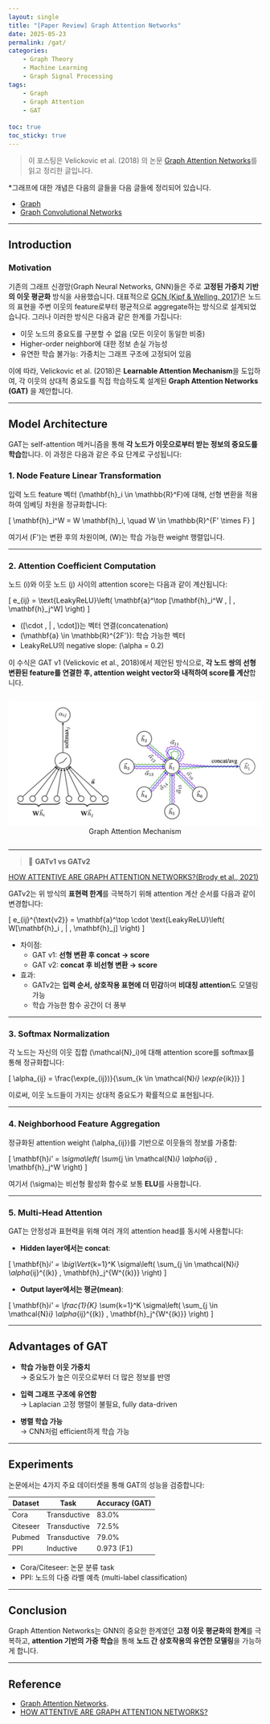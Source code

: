 ```yaml
---
layout: single  
title: "[Paper Review] Graph Attention Networks"  
date: 2025-05-23  
permalink: /gat/  
categories:
    - Graph Theory
    - Machine Learning    
    - Graph Signal Processing  
tags:  
    - Graph
    - Graph Attention
    - GAT  

toc: true  
toc_sticky: true  
---
```


> 이 포스팅은 Velickovic et al. (2018) 의 논문 [Graph Attention Networks](https://arxiv.org/abs/1710.10903)를 읽고 정리한 글입니다.


*그래프에 대한 개념은 다음의 글들을 다음 글들에 정리되어 있습니다.

- [Graph](/graph/ )
- [Graph Convolutional Networks](/gcn/) 

---

## Introduction

### Motivation

기존의 그래프 신경망(Graph Neural Networks, GNN)들은 주로 **고정된 가중치 기반의 이웃 평균화** 방식을 사용했습니다. 대표적으로 [GCN (Kipf & Welling, 2017)](https://arxiv.org/abs/1609.02907)은 노드의 표현을 주변 이웃의 feature로부터 평균적으로 aggregate하는 방식으로 설계되었습니다. 그러나 이러한 방식은 다음과 같은 한계를 가집니다:

- 이웃 노드의 중요도를 구분할 수 없음 (모든 이웃이 동일한 비중)
- Higher-order neighbor에 대한 정보 손실 가능성
- 유연한 학습 불가능: 가중치는 그래프 구조에 고정되어 있음

이에 따라, Velickovic et al. (2018)은 **Learnable Attention Mechanism**을 도입하여, 각 이웃의 상대적 중요도를 직접 학습하도록 설계된 **Graph Attention Networks (GAT)** 을 제안합니다.

---

## Model Architecture

GAT는 self-attention 메커니즘을 통해 **각 노드가 이웃으로부터 받는 정보의 중요도를 학습**합니다. 이 과정은 다음과 같은 주요 단계로 구성됩니다:

### 1. Node Feature Linear Transformation

입력 노드 feature 벡터 \(\mathbf{h}_i \in \mathbb{R}^F\)에 대해, 선형 변환을 적용하여 임베딩 차원을 정규화합니다:

\[
\mathbf{h}_i^W = W \mathbf{h}_i, \quad W \in \mathbb{R}^{F' \times F}
\]

여기서 \(F'\)는 변환 후의 차원이며, \(W\)는 학습 가능한 weight 행렬입니다.

---

### 2. Attention Coefficient Computation

노드 \(i\)와 이웃 노드 \(j\) 사이의 attention score는 다음과 같이 계산됩니다:

\[
e_{ij} = \text{LeakyReLU}\left( \mathbf{a}^\top [\mathbf{h}_i^W \, \| \, \mathbf{h}_j^W] \right)
\]

- \([\cdot \, \| \, \cdot]\)는 벡터 연결(concatenation)
- \(\mathbf{a} \in \mathbb{R}^{2F'}\): 학습 가능한 벡터
- LeakyReLU의 negative slope: \(\alpha = 0.2\)

이 수식은 GAT v1 (Velickovic et al., 2018)에서 제안된 방식으로, **각 노드 쌍의 선형변환된 feature를 연결한 후, attention weight vector와 내적하여 score를 계산**합니다.

<figure style="text-align: center; margin: 2em 0;">
    <img
        src = '/assets/img/gat/gat.png'
        alt = "Graph Attention Mechanism"
    >
    <figcaption style="text-align: center;">
        Graph Attention Mechanism
    </figcaption>
</figure>

---

> 📌 **GATv1 vs GATv2**

[HOW ATTENTIVE ARE GRAPH ATTENTION
NETWORKS?(Brody et al., 2021)](https://arxiv.org/pdf/2105.14491)

GATv2는 위 방식의 **표현력 한계**를 극복하기 위해 attention 계산 순서를 다음과 같이 변경합니다:

\[
e_{ij}^{\text{v2}} = \mathbf{a}^\top \cdot \text{LeakyReLU}\left( W[\mathbf{h}_i \, \| \, \mathbf{h}_j] \right)
\]

- 차이점:
  - GAT v1: **선형 변환 후 concat → score**
  - GAT v2: **concat 후 비선형 변환 → score**
- 효과:
  - GATv2는 **입력 순서, 상호작용 표현에 더 민감**하며 **비대칭 attention**도 모델링 가능
  - 학습 가능한 함수 공간이 더 풍부

---

### 3. Softmax Normalization

각 노드는 자신의 이웃 집합 \(\mathcal{N}_i\)에 대해 attention score를 softmax를 통해 정규화합니다:

\[
\alpha_{ij} = \frac{\exp(e_{ij})}{\sum_{k \in \mathcal{N}_i} \exp(e_{ik})}
\]

이로써, 이웃 노드들이 가지는 상대적 중요도가 확률적으로 표현됩니다.

---

### 4. Neighborhood Feature Aggregation

정규화된 attention weight \(\alpha_{ij}\)를 기반으로 이웃들의 정보를 가중합:

\[
\mathbf{h}_i' = \sigma\left( \sum_{j \in \mathcal{N}_i} \alpha_{ij} \, \mathbf{h}_j^W \right)
\]

여기서 \(\sigma\)는 비선형 활성화 함수로 보통 **ELU**를 사용합니다.

---

### 5. Multi-Head Attention

GAT는 안정성과 표현력을 위해 여러 개의 attention head를 동시에 사용합니다:

- **Hidden layer에서는 concat**:

\[
\mathbf{h}_i' = \big\Vert_{k=1}^K \sigma\left( \sum_{j \in \mathcal{N}_i} \alpha_{ij}^{(k)} \, \mathbf{h}_j^{W^{(k)}} \right)
\]

- **Output layer에서는 평균(mean)**:

\[
\mathbf{h}_i' = \frac{1}{K} \sum_{k=1}^K \sigma\left( \sum_{j \in \mathcal{N}_i} \alpha_{ij}^{(k)} \, \mathbf{h}_j^{W^{(k)}} \right)
\]

---

## Advantages of GAT

- **학습 가능한 이웃 가중치**  
  → 중요도가 높은 이웃으로부터 더 많은 정보를 반영

- **입력 그래프 구조에 유연함**  
  → Laplacian 고정 행렬이 불필요, fully data-driven

- **병렬 학습 가능**  
  → CNN처럼 efficient하게 학습 가능

---

## Experiments

논문에서는 4가지 주요 데이터셋을 통해 GAT의 성능을 검증합니다:

| Dataset   | Task         | Accuracy (GAT) |
|-----------|--------------|----------------|
| Cora      | Transductive | 83.0%          |
| Citeseer  | Transductive | 72.5%          |
| Pubmed    | Transductive | 79.0%          |
| PPI       | Inductive    | 0.973 (F1)     |

- Cora/Citeseer: 논문 분류 task
- PPI: 노드의 다중 라벨 예측 (multi-label classification)

---

## Conclusion

Graph Attention Networks는 GNN의 중요한 한계였던 **고정 이웃 평균화의 한계**를 극복하고, **attention 기반의 가중 학습**을 통해 **노드 간 상호작용의 유연한 모델링**을 가능하게 합니다.

---

## Reference

- [Graph Attention Networks](https://arxiv.org/abs/1710.10903).
- [HOW ATTENTIVE ARE GRAPH ATTENTION NETWORKS?](https://arxiv.org/pdf/2105.14491)
